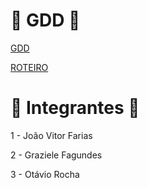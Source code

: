 # 📖 GDD 📖

[GDD](https://www.figma.com/file/BfVCJdH6wAPscEFYGm9cP4/GDD---Defeated?type=design&node-id=0%3A1&mode=design&t=HR78xvvVji8cdkXV-1)

[ROTEIRO](https://docs.google.com/document/d/1KAAZiAtwXJ7PkU8lker7VFluapbexljzHC3KatmE_eU/edit)

# 👥 Integrantes 👥

1 - João Vitor Farias

2 - Graziele Fagundes

3 - Otávio Rocha
